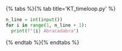 {% tabs %}{% tab title='KT_timeloop.py' %}

```py
n_line = int(input())
for i in range(1, n_line + 1):
  print(f"{i} Abracadabra")
```

{% endtab %}{% endtabs %}
